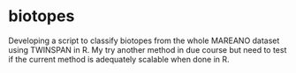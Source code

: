 # biotopes
Developing a script to classify biotopes from the whole MAREANO dataset using TWINSPAN in R. My try another method in due course but need to test if the current method is adequately scalable when done in R.
